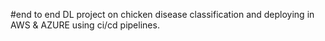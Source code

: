 #end to end DL project on chicken disease classification and deploying in AWS & AZURE using ci/cd pipelines.